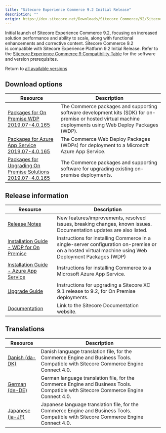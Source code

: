 ```yaml
---
title: "Sitecore Experience Commerce 9.2 Initial Release"
description: ""
origin: https://dev.sitecore.net/Downloads/Sitecore_Commerce/92/Sitecore_Experience_Commerce_92_Initial_Release.aspx
---
```


Initial launch of Sitecore Experience Commerce 9.2, focusing on increased solution performance and ability to scale, along with functional enhancements and corrective content. Sitecore Commerce 9.2 is compatible with Sitecore Experience Platform 9.2 Initial Release. Refer to the [Sitecore Experience Commerce 9 Compatibility Table](https://kb.sitecore.net/articles/804595) for the software and version prerequisites.

Return to [all available versions](/Downloads/Sitecore_Commerce)

## Download options

 | Resource | Description |
 | --- | --- |
 | [Packages for On Premise WDP 2019.07-4.0.165](https://scdp.blob.core.windows.net/downloads/Sitecore%20Commerce/92/Sitecore%20Experience%20Commerce%2092%20Initial%20Release/Secure/Sitecore.Commerce.WDP.2019.07-4.0.165.zip) | The Commerce packages and supporting software development kits (SDK) for on-premise or hosted virtual machine deployments using Web Deploy Packages (WDP). |
 | [Packages for Azure App Service 2019.07-4.0.165](https://scdp.blob.core.windows.net/downloads/Sitecore%20Commerce/92/Sitecore%20Experience%20Commerce%2092%20Initial%20Release/Secure/Sitecore.Commerce.Azure.2019.07-4.0.165.zip) | The Commerce Web Deploy Packages (WDPs) for deployment to a Microsoft Azure App Service. |
 | [Packages for Upgrading On Premise Solutions 2019.07-4.0.165](https://scdp.blob.core.windows.net/downloads/Sitecore%20Commerce/92/Sitecore%20Experience%20Commerce%2092%20Initial%20Release/Secure/Sitecore.Commerce.2019.07-4.0.165.zip) | The Commerce packages and supporting software for upgrading existing on-premise deployments. |

## Release information

 | Resource | Description |
 | --- | --- |
 | [Release Notes](/downloads/Sitecore_Commerce/92/Sitecore_Experience_Commerce_92_Initial_Release/Release_Notes) | New features/improvements, resolved issues, breaking changes, known issues. Documentation updates are also listed. |
 | [Installation Guide - WDP for On Premise](https://scdp.blob.core.windows.net/downloads/Sitecore%20Commerce/92/Sitecore%20Experience%20Commerce%2092%20Initial%20Release/Secure/Sitecore_XC-9.2_Installation_Guide_for_On-Prem.pdf) | Instructions for installing Commerce in a single-server configuration on-premise or on a hosted virtual machine using Web Deployment Packages (WDP) |
 | [Installation Guide - Azure App Service](https://scdp.blob.core.windows.net/downloads/Sitecore%20Commerce/92/Sitecore%20Experience%20Commerce%2092%20Initial%20Release/Secure/Sitecore_XC-9.2_Installation_Guide_for_Azure.pdf) | Instructions for installing Commerce to a Microsoft Azure App Service. |
 | [Upgrade Guide](https://scdp.blob.core.windows.net/downloads/Sitecore%20Commerce/92/Sitecore%20Experience%20Commerce%2092%20Initial%20Release/Secure/Sitecore_Experience_Commerce_Upgrade_Guide_for_9.2.pdf) | Instructions for upgrading a Sitecore XC 9.1 release to 9.2, for On Premise deployments. |
 | [Documentation](https://doc.sitecore.com/) | Link to the Sitecore Documentation website. |

## Translations

 | Resource | Description |
 | --- | --- |
 | [Danish (da-DK)](https://scdp.blob.core.windows.net/downloads/Sitecore%20Commerce/92/Sitecore%20Experience%20Commerce%2092%20Initial%20Release/Secure/da-DK.xml) | Danish language translation file, for the Commerce Engine and Business Tools. Compatible with Sitecore Commerce Engine Connect 4.0. |
 | [German (de-DE)](https://scdp.blob.core.windows.net/downloads/Sitecore%20Commerce/92/Sitecore%20Experience%20Commerce%2092%20Initial%20Release/Secure/de-DE.xml) | German language translation file, for the Commerce Engine and Business Tools. Compatible with Sitecore Commerce Engine Connect 4.0. |
 | [Japanese (ja-JP)](https://scdp.blob.core.windows.net/downloads/Sitecore%20Commerce/92/Sitecore%20Experience%20Commerce%2092%20Initial%20Release/Secure/ja-JP.xml) | Japanese language translation file, for the Commerce Engine and Business Tools. Compatible with Sitecore Commerce Engine Connect 4.0. |